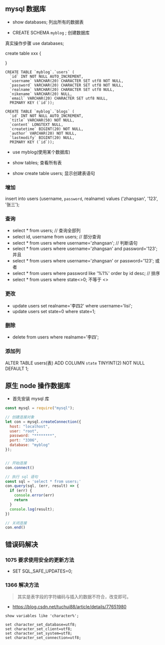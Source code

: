 ## mysql 数据库

- show databases; 列出所有的数据表

- CREATE SCHEMA `myblog` ; 创建数据库

真实操作步骤
use databases;

create table xxx {

}

```mysql
CREATE TABLE `myblog`.`users` (
  `id` INT NOT NULL AUTO_INCREMENT,
  `username` VARCHAR(20) CHARACTER SET utf8 NOT NULL,
  `password` VARCHAR(20) CHARACTER SET utf8 NOT NULL,
  `realname` VARCHAR(20) CHARACTER SET utf8 NULL,
  `nikename` VARCHAR(20) NULL,
  `email` VARCHAR(20) CHARACTER SET utf8 NULL,
  PRIMARY KEY (`id`));
```


```mysql
CREATE TABLE `myblog`.`blogs` (
  `id` INT NOT NULL AUTO_INCREMENT,
  `title` VARCHAR(50) NOT NULL,
  `content` LONGTEXT NULL,
  `createtime` BIGINT(20) NOT NULL,
  `author` VARCHAR(20) NOT NULL,
  `lastmodify` BIGINT(20) NULL,
  PRIMARY KEY (`id`));

```

- use myblog(使用某个数据库)

- show tables; 查看所有表

- show create table users; 显示创建表语句

### 增加
insert into users (username, `password`, realname) values ('zhangsan', '123', '张三');


### 查询
- select * from users; // 查询全部列
- select id, username from users; // 部分查询
- select * from users where username='zhangsan'; // 判断语句
- select * from users where username='zhangsan' and password='123'; 并且
- select * from users where username='zhangsan' or password='123'; 或者
- select * from users where password like '%1%' order by id desc; // 排序
- select * from users where state<>0; 不等于 <>

### 更改
- update users set realname='李四2' where username='lisi';
- update users set state=0 where state=1;

### 删除
- delete from users where realname='李四';

### 添加列
ALTER TABLE users(表)
	ADD COLUMN `state` TINYINT(2) NOT NULL DEFAULT 1;


## 原生 node 操作数据库
- 首先安装 mysql 库
```js
const mysql = require("mysql");

// 创建连接对象
let con = mysql.createConnection({
  host: "localhost",
  user: "root",
  password: "********",
  port: "3306",
  database: "myblog"
});


// 开始连接
con.connect()

// 执行 sql 语句
const sql = 'select * from users;'
con.query(sql, (err, result) => {
  if (err) {
    console.error(err)
    return
  }
  console.log(result);
})

// 关闭连接
con.end()
```

## 错误码解决

### 1075 要求使用安全的更新方法
- SET SQL_SAFE_UPDATES=0;

### 1366 解决方法
> 其实是表字段的字符编码与插入的数据不符合，改变即可。

- https://blog.csdn.net/tuchui88/article/details/77651980

```mysql
show variables like 'character%';

set character_set_database=utf8;
set character_set_client=utf8;
set character_set_system=utf8;
set character_set_connection=utf8;
```
